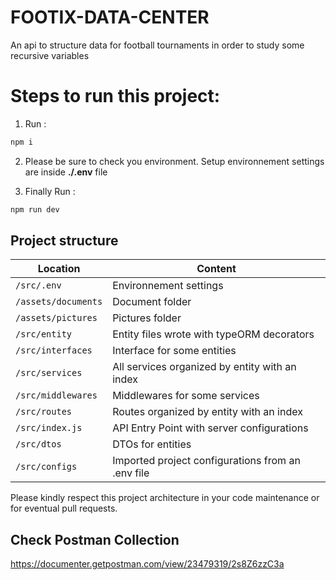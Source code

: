 # FOOTIX-DATA-CENTER
An api to structure data for football tournaments in order to study some recursive variables

# Steps to run this project:

1. Run :
```bash
npm i
```
2. Please be sure to check you environment. Setup environnement settings are inside **./.env** file

3. Finally Run : 
```bash
npm run dev
```

## Project structure

| Location             |  Content                                   |
|----------------------|--------------------------------------------|
| `/src/.env`  | Environnement settings                    |
| `/assets/documents`  | Document folder                     |
| `/assets/pictures`   | Pictures folder                     |
| `/src/entity`   | Entity files wrote with typeORM decorators  |
| `/src/interfaces`   | Interface for some entities  |
| `/src/services`   | All services organized by entity with an index |
| `/src/middlewares`   | Middlewares for some services  |
| `/src/routes`        | Routes organized by entity with an index |
| `/src/index.js` | API Entry Point with server configurations |
| `/src/dtos`     | DTOs for entities          |
| `/src/configs`     | Imported project configurations from an .env file  |

Please kindly respect this project architecture in your code maintenance or for eventual pull requests.


## Check Postman Collection 
https://documenter.getpostman.com/view/23479319/2s8Z6zzC3a

[link-author]: https://github.com/yaasiin-ayeva
